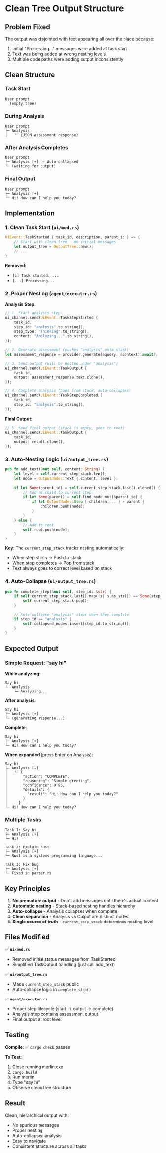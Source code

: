 # Clean Tree Output Structure

## Problem Fixed

The output was disjointed with text appearing all over the place because:
1. Initial "Processing..." messages were added at task start
2. Text was being added at wrong nesting levels
3. Multiple code paths were adding output inconsistently

## Clean Structure

### **Task Start**
```
User prompt
  (empty tree)
```

### **During Analysis**
```
User prompt
├─ Analysis
│   └─ {JSON assessment response}
```

### **After Analysis Completes**
```
User prompt
├─ Analysis [+]  ← Auto-collapsed
└─ (waiting for output)
```

### **Final Output**
```
User prompt
├─ Analysis [+]
└─ Hi! How can I help you today?
```

## Implementation

### **1. Clean Task Start** (`ui/mod.rs`)
```rust
UiEvent::TaskStarted { task_id, description, parent_id } => {
    // Start with clean tree - no initial messages
    let output_tree = OutputTree::new();
    // ...
}
```

**Removed**:
- `[i] Task started: ...`
- `[...] Processing...`

### **2. Proper Nesting** (`agent/executor.rs`)

**Analysis Step**:
```rust
// 1. Start analysis step
ui_channel.send(UiEvent::TaskStepStarted {
    task_id,
    step_id: "analysis".to_string(),
    step_type: "Thinking".to_string(),
    content: "Analyzing...".to_string(),
});

// 2. Generate assessment (pushes "analysis" onto stack)
let assessment_response = provider.generate(&query, &context).await?;

// 3. Send output (will be nested under "analysis")
ui_channel.send(UiEvent::TaskOutput {
    task_id,
    output: assessment_response.text.clone(),
});

// 4. Complete analysis (pops from stack, auto-collapses)
ui_channel.send(UiEvent::TaskStepCompleted {
    task_id,
    step_id: "analysis".to_string(),
});
```

**Final Output**:
```rust
// 5. Send final output (stack is empty, goes to root)
ui_channel.send(UiEvent::TaskOutput {
    task_id,
    output: result.clone(),
});
```

### **3. Auto-Nesting Logic** (`ui/output_tree.rs`)

```rust
pub fn add_text(&mut self, content: String) {
    let level = self.current_step_stack.len();
    let node = OutputNode::Text { content, level };
    
    if let Some(parent_id) = self.current_step_stack.last().cloned() {
        // Add as child to current step
        if let Some(parent) = self.find_node_mut(&parent_id) {
            if let OutputNode::Step { children, .. } = parent {
                children.push(node);
            }
        }
    } else {
        // Add to root
        self.root.push(node);
    }
}
```

**Key**: The `current_step_stack` tracks nesting automatically:
- When step starts → Push to stack
- When step completes → Pop from stack
- Text always goes to correct level based on stack

### **4. Auto-Collapse** (`ui/output_tree.rs`)

```rust
pub fn complete_step(&mut self, step_id: &str) {
    if self.current_step_stack.last().map(|s| s.as_str()) == Some(step_id) {
        self.current_step_stack.pop();
    }
    
    // Auto-collapse "analysis" steps when they complete
    if step_id == "analysis" {
        self.collapsed_nodes.insert(step_id.to_string());
    }
}
```

## Expected Output

### **Simple Request: "say hi"**

**While analyzing**:
```
Say hi
└─ Analysis
    └─ Analyzing...
```

**After analysis**:
```
Say hi
├─ Analysis [+]
└─ (generating response...)
```

**Complete**:
```
Say hi
├─ Analysis [+]
└─ Hi! How can I help you today?
```

**When expanded** (press Enter on Analysis):
```
Say hi
├─ Analysis [-]
│   └─ {
│       "action": "COMPLETE",
│       "reasoning": "Simple greeting",
│       "confidence": 0.95,
│       "details": {
│         "result": "Hi! How can I help you today?"
│       }
│     }
└─ Hi! How can I help you today?
```

### **Multiple Tasks**

```
Task 1: Say hi
├─ Analysis [+]
└─ Hi!

Task 2: Explain Rust
├─ Analysis [+]
└─ Rust is a systems programming language...

Task 3: Fix bug
├─ Analysis [+]
└─ Fixed in parser.rs
```

## Key Principles

1. **No premature output** - Don't add messages until there's actual content
2. **Automatic nesting** - Stack-based nesting handles hierarchy
3. **Auto-collapse** - Analysis collapses when complete
4. **Clean separation** - Analysis vs Output are distinct nodes
5. **Single source of truth** - `current_step_stack` determines nesting level

## Files Modified

✅ **`ui/mod.rs`**
- Removed initial status messages from TaskStarted
- Simplified TaskOutput handling (just call add_text)

✅ **`ui/output_tree.rs`**
- Made `current_step_stack` public
- Auto-collapse logic in `complete_step()`

✅ **`agent/executor.rs`**
- Proper step lifecycle (start → output → complete)
- Analysis step contains assessment output
- Final output at root level

## Testing

**Compile**: ✅ `cargo check` passes

**To Test**:
1. Close running merlin.exe
2. `cargo build`
3. Run merlin
4. Type "say hi"
5. Observe clean tree structure

## Result

Clean, hierarchical output with:
- No spurious messages
- Proper nesting
- Auto-collapsed analysis
- Easy to navigate
- Consistent structure across all tasks
